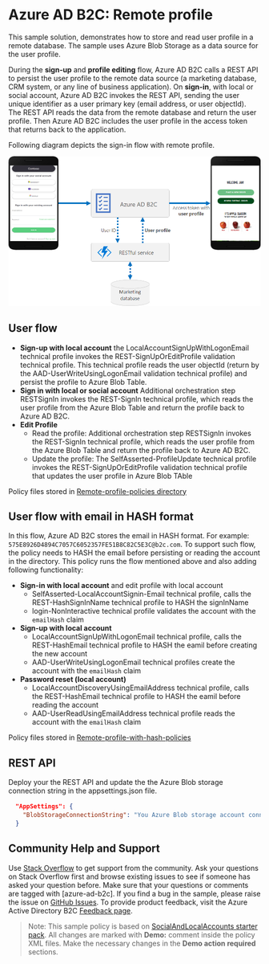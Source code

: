 # Azure AD B2C: Remote profile

This sample solution, demonstrates how to store and read user profile in a remote database. The sample uses Azure Blob Storage as a data source for the user profile. 

During the **sign-up** and **profile editing** flow, Azure AD B2C calls a REST API to persist the user profile to the remote data source (a marketing database, CRM system, or any line of business application). On **sign-in**, with local or social account, Azure AD B2C invokes the REST API, sending the user unique identifier as a user primary key (email address, or user objectId). The REST API reads the data from the remote database and return the user profile. Then Azure AD B2C includes the user profile in the access token that returns back to the application.  

Following diagram depicts the sign-in flow with remote profile.

![Remote profile](media/remote-profile.png)

## User flow
-  **Sign-up with local account** the LocalAccountSignUpWithLogonEmail technical profile invokes the REST-SignUpOrEditProfile validation technical profile. This technical profile reads the user objectId (return by the AAD-UserWriteUsingLogonEmail validation technical profile) and persist the profile to Azure Blob Table.
- **Sign in with local or social account** Additional orchestration step RESTSignIn invokes the REST-SignIn technical profile, which reads the user profile from the Azure Blob Table and return the profile back to Azure AD B2C.
- **Edit Profile** 
    - Read the profile: Additional orchestration step RESTSignIn invokes the REST-SignIn technical profile, which reads the user profile from the Azure Blob Table and return the profile back to Azure AD B2C. 
    - Update the profile:  The SelfAsserted-ProfileUpdate technical profile invokes the REST-SignUpOrEditProfile validation technical profile that updates the user profile in Azure Blob TAble

Policy files stored in [Remote-profile-policies directory](Remote-profile-policies)

## User flow with email in HASH format
In this flow, Azure AD B2C stores the email in HASH format. For example: `575E8926D4894C7057C6052357FE51B8C82C5E3C@b2c.com`. To support such flow, the policy needs to HASH the email before persisting or reading the account in the directory. This policy runs the flow mentioned above and also adding following functionality:
- **Sign-in with local account** and edit profile with local account
    - SelfAsserted-LocalAccountSignin-Email technical profile, calls the REST-HashSignInName technical profile to HASH the signInName
    - login-NonInteractive technical profile validates the account with the `emailHash` claim 
- **Sign-up with local account**
    - LocalAccountSignUpWithLogonEmail technical profile, calls the REST-HashEmail technical profile to HASH the eamil before creating the new account
    - AAD-UserWriteUsingLogonEmail technical profiles create the account with the `emailHash` claim 
- **Password reset (local account)**
    - LocalAccountDiscoveryUsingEmailAddress technical profile, calls the REST-HashEmail technical profile to HASH the eamil before reading the account
    - AAD-UserReadUsingEmailAddress technical profile reads the account with the `emailHash` claim 

Policy files stored in [Remote-profile-with-hash-policies](Remote-profile-with-hash-policies)

## REST API
Deploy your the REST API and update the the Azure Blob storage connection string in the appsettings.json file.
```JSON
  "AppSettings": {
    "BlobStorageConnectionString": "You Azure Blob storage account connection string"
  }
``` 

## Community Help and Support
Use [Stack Overflow](https://stackoverflow.com/questions/tagged/azure-ad-b2c) to get support from the community. Ask your questions on Stack Overflow first and browse existing issues to see if someone has asked your question before. Make sure that your questions or comments are tagged with [azure-ad-b2c].
If you find a bug in the sample, please raise the issue on [GitHub Issues](https://github.com/azure-ad-b2c/samples/issues).
To provide product feedback, visit the Azure Active Directory B2C [Feedback page](https://feedback.azure.com/forums/169401-azure-active-directory?category_id=160596).

> Note:  This sample policy is based on [SocialAndLocalAccounts starter pack](https://github.com/Azure-Samples/active-directory-b2c-custom-policy-starterpack/tree/master/SocialAndLocalAccounts). All changes are marked with **Demo:** comment inside the policy XML files. Make the necessary changes in the **Demo action required** sections.

